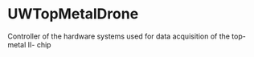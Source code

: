 # UWTopMetalDrone
Controller of the hardware systems used for data acquisition of the top-metal II- chip
